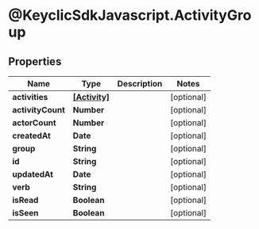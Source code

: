 # @KeyclicSdkJavascript.ActivityGroup

## Properties
Name | Type | Description | Notes
------------ | ------------- | ------------- | -------------
**activities** | [**[Activity]**](Activity.md) |  | [optional] 
**activityCount** | **Number** |  | [optional] 
**actorCount** | **Number** |  | [optional] 
**createdAt** | **Date** |  | [optional] 
**group** | **String** |  | [optional] 
**id** | **String** |  | [optional] 
**updatedAt** | **Date** |  | [optional] 
**verb** | **String** |  | [optional] 
**isRead** | **Boolean** |  | [optional] 
**isSeen** | **Boolean** |  | [optional] 


